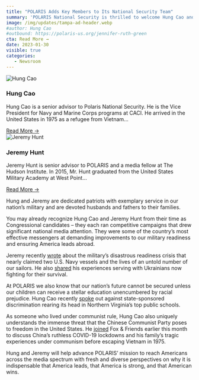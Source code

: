 ```yaml
---
title: "POLARIS Adds Key Members to Its National Security Team"
summary: 'POLARIS National Security is thrilled to welcome Hung Cao and Jeremy Hunt to our team as senior advisors! Hung and Jeremy are dedicated patriots with exemplary service in our nation’s military and are devoted husbands and fathers to their families.  Hung and Jeremy will help advance POLARIS’ mission to reach Americans across the media spectrum with fresh and diverse perspectives on why it is indispensable that America leads, that America is strong, and that American wins.'
image: /img/updates/tampa-ad-header.webp
#author: Hung Cao
#outbound: https://polaris-us.org/jennifer-ruth-green
cta: Read More →
date: 2023-01-30
visible: true
categories:
   - Newsroom
---
```


<div class="row entries_all">
   <div class="col col-12 col-md-6">
      <div class="entry  withImg entry-bio">
         <div class="entry-img bg-image">
            <img src="/img/updates/hung-cao.webp" class="lazy loaded" alt="Hung Cao">
         </div>
         <div class="entry-content">
            <h3>Hung Cao</h3>
            <p> Hung Cao is a senior advisor to Polaris National Security. He is the Vice President for Navy and Marine Corps programs at CACI. He arrived in the United States in 1975 as a refugee from Vietnam...</p>
            <a href="https://img1.wsimg.com/blobby/go/c8fc2380-cf6c-44bc-9293-3cfdab7b0a2e/downloads/POLARIS%20Hung%20Cao%20Bio.pdf?ver=1675961491638" target="_blank" class="button btn-xs">Read More →</a>
         </div>
      </div>
   </div>
   <div class="col col-12 col-md-6">
      <div class="entry  withImg entry-bio">
         <div class="entry-img bg-image">
            <img src="/img/updates/jeremy-hunt.webp" class="lazy loaded" alt="Jeremy Hunt">
         </div>
         <div class="entry-content">
            <h3>Jeremy Hunt</h3>
            <p> Jeremy Hunt is senior advisor to POLARIS and a media fellow at The Hudson Institute. In 2015, Mr. Hunt graduated from the United States Military Academy at West Point...</p>
            <a href="https://img1.wsimg.com/blobby/go/c8fc2380-cf6c-44bc-9293-3cfdab7b0a2e/downloads/POLARIS%20Jeremy%20Hunt%20Bio.pdf?ver=1671636662939" target="_blank" class="button btn-xs">Read More →</a>
         </div>
      </div>
   </div>
</div>

Hung and Jeremy are dedicated patriots with exemplary service in our nation’s military and are devoted husbands and fathers to their families.

You may already recognize Hung Cao and Jeremy Hunt from their time as Congressional candidates – they each ran competitive campaigns that drew significant national media attention. They were some of the country’s most effective messengers at demanding improvements to our military readiness and ensuring America leads abroad.

Jeremy recently <a href="https://www.washingtontimes.com/news/2022/dec/6/military-readiness-crisis-worsens-under-bidens-wat/" target="_blank">wrote</a> about the military’s disastrous readiness crisis that nearly claimed two U.S. Navy vessels and the lives of an untold number of our sailors. He also <a href="https://townhall.com/columnists/jeremyhunt/2022/10/29/i-served-with-ukrainians-im-not-surprised-by-their-resolve-n2615200" target="_blank">shared</a> his experiences serving with Ukrainians now fighting for their survival.

At POLARIS we also know that our nation’s future cannot be secured unless our children can receive a stellar education unencumbered by racial prejudice. Hung Cao recently <a href="https://www.washingtonpost.com/opinions/2022/04/21/erosion-excellence-thomas-jefferson-high-school/" target="_blank">spoke</a> out against state-sponsored discrimination rearing its head in Northern Virginia’s top public schools.

As someone who lived under communist rule, Hung Cao also uniquely understands the immense threat that the Chinese Communist Party poses to freedom in the United States. He <a href="https://www.foxnews.com/video/6316406382112" target="_blank">joined</a> Fox & Friends earlier this month to discuss China’s ruthless COVID-19 lockdowns and his family’s tragic experiences under communism before escaping Vietnam in 1975.

Hung and Jeremy will help advance POLARIS’ mission to reach Americans across the media spectrum with fresh and diverse perspectives on why it is indispensable that America leads, that America is strong, and that American wins.
